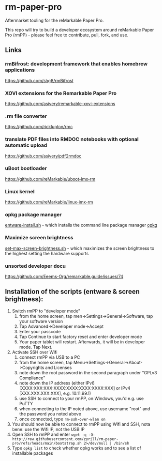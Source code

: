 # rm-paper-pro
Aftermarket tooling for the reMarkable Paper Pro.

This repo will try to build a developer ecosystem around reMarkable Paper Pro (rmPP) - please feel free to contribute, pull, fork, and use.

## Links
### rmBifrost: development framework that enables homebrew applications
https://github.com/shg8/rmBifrost

### XOVI extensions for the Remarkable Paper Pro
https://github.com/asivery/remarkable-xovi-extensions

### .rm file converter
https://github.com/ricklupton/rmc

### translate PDF files into RMDOC notebooks with optional automatic upload
https://github.com/asivery/pdf2rmdoc

### uBoot bootloader
https://github.com/reMarkable/uboot-imx-rm

### Linux kernel
https://github.com/reMarkable/linux-imx-rm

### opkg package manager
[entware-install.sh](https://raw.githubusercontent.com/zyrill/rm-paper-pro/refs/heads/main/entware-install.sh) - which installs the command line package manager [opkg](https://github.com/Entware/Entware/wiki)

### Maximize screen brightness
[set-max-screen-brightness.sh](https://raw.githubusercontent.com/zyrill/rm-paper-pro/refs/heads/main/set-max-screen-brightness.sh) - which maximizes the screen brightness to the highest setting the hardware supports

### unsorted developer docu
https://github.com/Eeems-Org/remarkable.guide/issues/74

## Installation of the scripts (entware & screen brightness):

1. Switch rmPP to "developer mode"
   1. from the home screen, tap men->Settings->General->Software, tap your software version
   3. Tap Advanced->Developer mode->Accept
   4. Enter your passcode
   5. Tap Continue to start factory reset and enter developer mode
   6. Your paper tablet will restart. Afterwards, it will be in developer mode. Tap Next.
2. Activate SSH over Wifi
    1. connect rmPP via USB to a PC
    2. from the home screen, tap Menu->Settings->General->About->Copyrights and Licenses
    3. note down the root password in the second paragraph under "GPLv3 Compliance"
    4. note down the IP address (either IPv6 [XXXX:XXX:XXX:XXXX:XXXX:XXXX:XXXX:XXX] or IPv4 [XXX.XXX.XXX.XXX], e.g. 10.11.99.1)
    5. use SSH to connect to your rmPP, on Windows, you'd e.g. use PuTTY
    6. when connecting to the IP noted above, use username "root" and the password you noted above
    7. once connected, type `rm-ssh-over-wlan on`
3. You should now be able to connect to rmPP using Wifi and SSH, nota bene: use the Wifi IP, not the USB IP
4. Open SSH to rmPP and enter `wget -q -O- http://raw.githubusercontent.com/zyrill/rm-paper-pro/refs/heads/main/bootstrap.sh 2>/dev/null | /bin/sh`
5. Type `opkg list` to check whether opkg works and to see a list of installable packages

